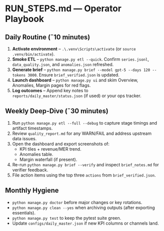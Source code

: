 ﻿# RUN_STEPS.md — Operator Playbook

## Daily Routine (˜10 minutes)
1. **Activate environment** – `.\.venv\Scripts\activate` (or `source .venv/bin/activate`).
2. **Smoke ETL** – `python manage.py etl --quick`. Confirm `series.jsonl`, `data_quality.json`, and `anomalies.json` refreshed.
3. **Generate brief** – `python manage.py brief --model gpt-5 --days 120 --tokens 3000`. Ensure `brief_verified.json` is updated.
4. **Launch dashboard** – `python manage.py ui` and skim Overview, Anomalies, Margin pages for red flags.
5. **Log outcomes** – Append key notes to `reports/daily_master/status.json` (if used) or your ops tracker.

## Weekly Deep-Dive (˜30 minutes)
1. Run `python manage.py etl --full --debug` to capture stage timings and artifact timestamps.
2. Review `quality_report.md` for any WARN/FAIL and address upstream data issues.
3. Open the dashboard and export screenshots of:
   - KPI tiles + revenue/MER trend.
   - Anomalies table.
   - Margin waterfall (if present).
4. Re-run `python manage.py brief --verify` and inspect `brief_notes.md` for verifier feedback.
5. File action items using the top three `actions` from `brief_verified.json`.

## Monthly Hygiene
- `python manage.py doctor` before major changes or key rotations.
- `python manage.py clean --yes` when archiving outputs (after exporting essentials).
- `python manage.py test` to keep the pytest suite green.
- Update `configs/daily_master.json` if new KPI columns or channels land.

